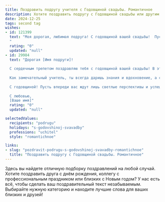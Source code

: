```yaml
---
title: Поздравить подругу учителя с Годовщиной свадьбы. Романтичное
description: Хотите поздравить подругу с Годовщиной свадьбы или другим праздником? Наш ИИ создаст незабываемое поздравление, а вы обязательно выделитесь среди других.  
date: 2024-12-25
tags: second tag
wishes:
- id: 121399
  text: "Моя дорогая, любимая подруга! С годовщиной вашей свадьбы!  Пусть ваш союз, подобно самой прекрасной из сказок, будет полон любви, нежности и взаимопонимания.  Желаю вам, чтобы каждый ваш день был таким же ярким и солнечным, как ваша улыбка, а семейное счастье светило вам ярче любой звезды.  Пусть ваша любовь будет вечной песней, которую вы будете петь вместе, рука об руку, долгие-долгие годы. Счастья вам, родные!
  "
  rating: "0"
  updated: "null"
- id: 29984
  text: "Дорогая [Имя подруги]!
  
  С сердечным трепетом поздравляю тебя с годовщиной вашей свадьбы! В этот особенный день хочется пожелать вам бесконечного счастья, любви и взаимопонимания. Вы словно две половинки, которые нашли друг друга, и ваша семья — это уютный дом, наполненный светом и радостью.
  
  Как замечательный учитель, ты всегда даришь знания и вдохновение, а сегодня я хочу, чтобы и тебе подарили тепло и заботу. Пусть ваша любовь, как яркое солнце, освещает каждый ваш день, а воспоминания о совместных мгновениях согревают сердца в трудные времена.
  
  С годовщиной! Пусть впереди вас ждут лишь светлые перспективы и успешные начинания, а чувства крепнут с каждым днем!
  
  С любовью,
  [Ваше имя]"
  rating: "0"
  updated: "null"

selectedValues:
  recipients: "podrugu"
  holidays: "s-godovshinoj-svavadby"
  professions: "uchitel"
  style: "romantichnoe"

links:
- slug: "pozdravit-podrugu-s-godovshinoj-svavadby-romantichnoe"
  title: "Поздравить подругу с Годовщиной свадьбы. Романтичное"
---
```


Здесь вы найдете отличную подборку поздравлений на любой случай.
Хотите поздравить друга с днём рождения, коллегу с профессиональным праздником или близких с Новым годом? У нас есть всё, чтобы сделать ваш поздравительный текст незабываемым. Выбирайте нужную категорию и находите лучшие слова для ваших близких и друзей!
